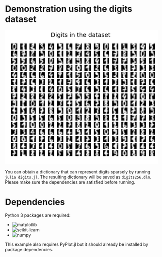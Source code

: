 Demonstration using the digits dataset
======================================

![result](digits256.png)

You can obtain a dictionary that can represent digits sparsely by running `julia digits.jl`.
The resulting dictionary will be saved as `digits256.dlm`.
Please make sure the dependencies are satisfied before running.

# Dependencies
Python 3 packages are required:
* ![matplotlib](http://matplotlib.org)
* ![scikit-learn](http://scikit-learn.org)
* ![numpy](http://numpy.org/)

This example also requires PyPlot.jl but it should already be installed by package dependencies.
